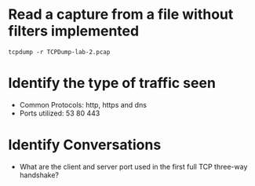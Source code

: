 # Read a capture from a file without filters implemented

    tcpdump -r TCPDump-lab-2.pcap

# Identify the type of traffic seen
- Common Protocols: http, https and dns
- Ports utilized: 53 80 443

# Identify Conversations
- What are the client and server port used in the first full TCP three-way handshake? 
